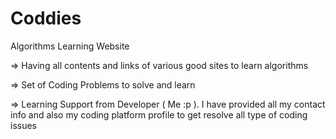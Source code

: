 # Coddies

Algorithms Learning Website

=> Having all contents and links of various good sites to learn algorithms

=> Set of Coding Problems to solve and learn

=> Learning Support from Developer ( Me :p ). I have provided all my contact info and also my coding platform profile to get resolve all type of coding issues

